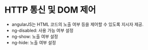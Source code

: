 # HTTP 통신 및 DOM 제어

- angularJS는 HTML 코드의 노출 여부 등을 제어할 수 있도록 지시자 제공.
- ng-disabled: 사용 가능 여부 설정
- ng-show: 노출 여부 설정
- ng-hide: 노출 여부 설정

